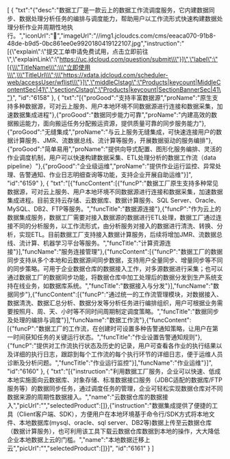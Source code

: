 [
	{
		"txt":"{\"desc\":\"数据工厂是一款云上的数据工作流调度服务，它内建数据同步、数据处理分析任务的编排与调度能力，帮助用户以工作流形式快速构建数据处理分析作业并周期性地执行。\",\"iconUrl\":\"\",\"imageUrl\":\"//img1.jcloudcs.com/cms/eeaca070-91b8-48de-b9d5-0bc861ee0e9920180419122107.jpg\",\"instruction\":\"[{\\\"explain\\\":\\\"提交工单申请免费试用，点击立即前往\\\",\\\"explainLink\\\":\\\"https://uc.jdcloud.com/question/submit\\\"}]\",\"label\":\"[{\\\"TitleName\\\":\\\"立即使用\\\",\\\"TitleUrl\\\":\\\"https://xdata.jdcloud.com/scheduler-web/accessUser/wflist\\\"}]\",\"middleClstag\":\"Products|keycount|MiddleContentSec|41\",\"sectionClstag\":\"Products|keycount|SectionBannerSec|41\"}",
		"id":"6158"
	},
	{
		"txt":"[{\"proGood\":\"支持丰富数据源\",\"proName\":\"原生支持多种数据源，可对云上服务、用户本地环境不同数据源进行连接和数据采集，加速数据集成进程\"},{\"proGood\":\"数据同步能力可靠\",\"proName\":\"内建高效的数据搬运能力，面向搬运任务分配搬运资源，提供质量可靠的同步服务能力\"},{\"proGood\":\"无缝集成\",\"proName\":\"与云上服务无缝集成，可快速连接用户的数据计算服务、JMR、流数据总线、流计算等服务，开展数据驱动的服务编排\"},{\"proGood\":\"简单易用\",\"proName\":\"提供向导式配置、图形化服务编排、灵活的作业调度机制，用户可以快速构建数据采集、ETL处理分析的数据工作流（data pipeline）\"},{\"proGood\":\"企业级运维\",\"proName\":\"提供作业运行监控、异常处理、告警通知、作业日志明细查询等功能，支持企业开展自助运维\"}]",
		"id":"6159"
	},
	{
		"txt":"[{\"funcContent\":[{\"funcP\":\"数据工厂原生支持多种常见数据源，可对云上服务、用户本地环境不同数据源进行连接和数据采集，加速数据集成进程。目前支持云存储、云数据库、数据计算服务、SQL Server、Oracle、MySQL、DB2、FTP等服务。\",\"funcTitle\":\"数据源连接\"},{\"funcP\":\"作为云上的数据集成服务，数据工厂需要对接入数据源的数据进行ETL处理，数据工厂通过连接不同的分析服务，以工作流形式，由分析服务对接入的数据进行清洗、转换、分析，实现ETL。目前数据工厂支持接入数据计算服务，后续将增加JMR、流数据总线、流计算、机器学习平台等服务。\",\"funcTitle\":\"计算资源连接\"}],\"funcName\":\"服务连接管理\"},{\"funcContent\":[{\"funcP\":\"数据工厂的数据同步支持从多个本地和云数据源间同步数据，支持用户全量同步、增量同步等不同的同步策略。可用于企业数据仓库的数据接入工作，对多源数据进行采集；也可以通过数据工厂的数据同步功能，将数据仓库中加工处理后的数据分发到生产系统支持在线业务，如数据库系统。\",\"funcTitle\":\"数据接入与分发\"}],\"funcName\":\"数据同步\"},{\"funcContent\":[{\"funcP\":\"通过统一的工作流管理模块，对数据接入、数据清洗、数据汇总分析、数据分发等分析任务进行编排组织，用户可根据业务需要按照月、周、天、小时等不同时间周期制定调度策略。\",\"funcTitle\":\"数据同步及处理的编排与调度\"}],\"funcName\":\"数据工作流\"},{\"funcContent\":[{\"funcP\":\"数据工厂的工作流，在创建时可设置多种告警通知策略，让用户在第一时间获知任务的关键运行状态。\",\"funcTitle\":\"作业设置告警通知规则\"},{\"funcP\":\"提供对工作流执行状态及历史的记录，用户可查看各作业的执行结果以及详细的执行日志，跟踪到每个工作流的每个执行环节的详细日志，便于运维人员诊断及分析问题。\",\"funcTitle\":\"作业运行监控\"}],\"funcName\":\"作业运维\"}]",
		"id":"6160"
	},
	{
		"txt":"[{\"instruction\":\"利用数据工厂服务，企业可以快速、低成本地实施面向云数据库、对象存储、标准数据接口服务（JDBC适配的数据库/FTP服务等）的数据同步任务，通过调度任务的管理，企业可轻松实现数据仓库对不同数据来源的周期性数据接入。\",\"name\":\"云数据仓库的数据接入\",\"picUrl\":\"\",\"selectedProduct\":[]},{\"instruction\":\"数据集成提供了便捷的工具（Client客户端、SDK），方便用户在本地环境基于命令行/SDK方式将本地文件、本地数据库(mysql、oracle、sql server、DB2等)数据上传至云数据仓库（数据计算服务），也可利用该工具下载云数据仓库数据到本地的操作，大大降低企业本地数据上云的门槛。\",\"name\":\"本地数据迁移上云\",\"picUrl\":\"\",\"selectedProduct\":[]}]",
		"id":"6161"
	}
]